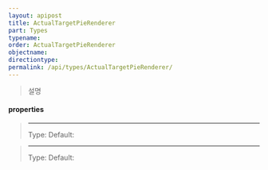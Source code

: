 ```yaml
---
layout: apipost
title: ActualTargetPieRenderer
part: Types
typename:
order: ActualTargetPieRenderer
objectname: 
directiontype: 
permalink: /api/types/ActualTargetPieRenderer/
---
```



> 설명

#### properties

> ****
> Type:
> Default:
>

> ****
> Type:
> Default:
>
